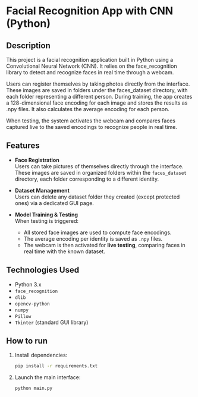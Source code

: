 #  Facial Recognition App with CNN (Python)

## Description 

This project is a facial recognition application built in Python using a Convolutional Neural Network (CNN). It relies on the face_recognition library to detect and recognize faces in real time through a webcam.

Users can register themselves by taking photos directly from the interface. These images are saved in folders under the faces_dataset directory, with each folder representing a different person. During training, the app creates a 128-dimensional face encoding for each image and stores the results as .npy files. It also calculates the average encoding for each person.

When testing, the system activates the webcam and compares faces captured live to the saved encodings to recognize people in real time.

## Features 

- **Face Registration**  
  Users can take pictures of themselves directly through the interface. These images are saved in organized folders within the `faces_dataset` directory, each folder corresponding to a different identity.

- **Dataset Management**  
  Users can delete any dataset folder they created (except protected ones) via a dedicated GUI page.

- **Model Training & Testing**  
  When testing is triggered:
  - All stored face images are used to compute face encodings.
  - The average encoding per identity is saved as `.npy` files.
  - The webcam is then activated for **live testing**, comparing faces in real time with the known dataset.



## Technologies Used 
- Python 3.x
- `face_recognition`
- `dlib`
- `opencv-python`
- `numpy`
- `Pillow`
- `Tkinter` (standard GUI library)

## How to run 
1. Install dependencies: 
   ```bash
   pip install -r requirements.txt

2. Launch the main interface: 
    ```bash
    python main.py 